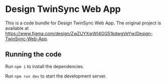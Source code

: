 
  # Design TwinSync Web App

  This is a code bundle for Design TwinSync Web App. The original project is available at https://www.figma.com/design/ZwZUYXwWI4GG51kdwgVeYw/Design-TwinSync-Web-App.

  ## Running the code

  Run `npm i` to install the dependencies.

  Run `npm run dev` to start the development server.
  